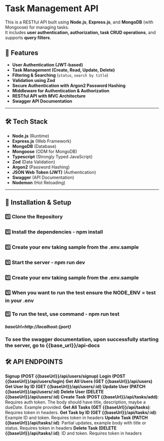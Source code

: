 # Task Management API

This is a RESTful API built using **Node.js**, **Express.js**, and **MongoDB** (with Mongoose) for managing tasks.  
It includes **user authentication, authorization, task CRUD operations**, and supports **query filters**.

## 🚀 Features
- **User Authentication (JWT-based)**
- **Task Management (Create, Read, Update, Delete)**
- **Filtering & Searching** (`status`, `search by title`)
- **Validation using Zod**
- **Secure Authentication with Argon2 Password Hashing**
- **Middleware for Authentication & Authorization**
- **RESTful API with MVC Architecture**
- **Swagger API Documentation**

---

## 🛠 Tech Stack
- **Node.js** (Runtime)
- **Express.js** (Web Framework)
- **MongoDB** (Database)
- **Mongoose** (ODM for MongoDB)
- **Typescript** (Strongly Typed JavaScript)
- **Zod** (Data Validation)
- **Argon2** (Password Hashing)
- **JSON Web Token (JWT)** (Authentication)
- **Swagger** (API Documentation)
- **Nodemon** (Hot Reloading)

---

## 🔧 Installation & Setup

### **1️⃣ Clone the Repository**
### **1️⃣ Install the dependencies** - npm install
### **1️⃣ Create your env taking sample from the .env.sample**  
### **1️⃣ Start the server** - npm run dev  
### **1️⃣ Create your env taking sample from the .env.sample**  
### **1️⃣ When you want to run the test ensure the NODE_ENV = test in your .env**  
### **1️⃣ To run the test, use command** - npm run test

***baseUrl=http://localhost:{port}***
### To see the swagger documentation, upon successfully starting the server, go to {{base_url}}/api-docs

## 🛠 API ENDPOINTS
**Signup (POST {{baseUrl}}/api/users/signup)** 
**Login (POST {{baseUrl}}/api/users/login)**
**Get All Users (GET {{baseUrl}}/api/users)**
**Get User by ID (GET {{baseUrl}}/api/users/:id)**
**Update User (PATCH {{baseUrl}}/api/users/:id)**
**Delete User (DELETE {{baseUrl}}/api/users/:id)**
**Create Task (POST {{baseUrl}}/api/tasks/add)**: Requires auth token. The body should have title, description, maybe a dueDate. Example provided.
**Get All Tasks (GET {{baseUrl}}/api/tasks)**: Requires token in headers.
**Get Task by ID (GET {{baseUrl}}/api/tasks/:id)**: Example ID and token. Requires token in headers
**Update Task (PATCH {{baseUrl}}/api/tasks/:id)**: Partial updates, example body with title or status. Requires token in headers
**Delete Task (DELETE {{baseUrl}}/api/tasks/:id)**: ID and token. Requires token in headers